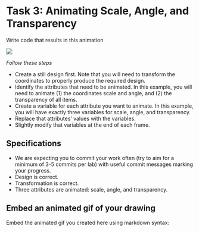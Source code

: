 # Task 3: Animating Scale, Angle, and Transparency

Write code that results in this animation

![](https://people.ok.ubc.ca/abdalmoh/teaching/123/Labs/A3/Animation/Q3.gif)

*Follow these steps*
- Create a still design first. Note that you will need to transform the coordinates to properly produce the required design.
- Identify the attributes that need to be animated. In this example, you will need to animate (1) the coordinates scale and angle, and (2) the transparency of all items.
- Create a variable for each attribute you want to animate. In this example, you will have exactly three variables for scale, angle, and transparency.
- Replace that attributes’ values with the variables.
- Slightly modify that variables at the end of each frame.

## Specifications

- We are expecting you to commit your work often (try to aim for a minimum of 3-5 commits per lab) with useful commit messages marking your progress.
- Design is correct.
- Transformation is correct. 
- Three attributes are animated: scale, angle, and transparency.

## Embed an animated gif of your drawing

Embed the animated gif you created here using markdown syntax: